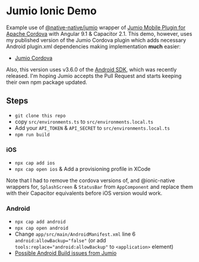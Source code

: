 # Jumio Ionic Demo

Example use of [@native-native/jumio](https://www.npmjs.com/package/@ionic-native/jumio) wrapper of [Jumio Mobile Plugin for Apache
 Cordova](https://github.com/Jumio/mobile-cordova) with Angular 9.1 & Capacitor 2.1. This demo, however, uses my published version of
  the Jumio Cordova plugin which adds necessary Android plugin.xml dependencies making implementation **much** easier:
  
* [Jumio Cordova](https://www.npmjs.com/package/jumio-cordova)  

Also, this version uses v3.6.0 of the [Android SDK](https://github.com/Jumio/mobile-sdk-android), which was recently released. I'm hoping
 Jumio accepts the Pull Request and starts keeping their own npm package updated.   

## Steps
* `git clone this repo`
* copy `src/environments.ts` to `src/environments.local.ts`
* Add your `API_TOKEN` & `API_SECRET` to `src/environments.local.ts`
* `npm run build`

### iOS
* `npx cap add ios`
* `npx cap open ios` & Add a provisioning profile in XCode 
 
Note that I had to remove the cordova versions of, and @ionic-native wrappers for, `SplashScreen` & `StatusBar` from `AppComponent` and
 replace
 them with their Capacitor equivalents before iOS version would work. 
 
### Android
* `npx cap add android`
* `npx cap open android` 
* Change `app/src/main/AndroidManifest.xml` line 6 `android:allowBackup="false"` (or add `tools:replace="android:allowBackup"` to 
`<application>` element)
* [Possible Android Build issues from Jumio](https://github.com/Jumio/mobile-cordova#faq)







   
